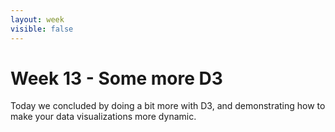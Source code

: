 ```yaml
---
layout: week
visible: false
---
```


# Week 13 - Some more D3

Today we concluded by doing a bit more with D3, and demonstrating how to make your data visualizations more dynamic.
